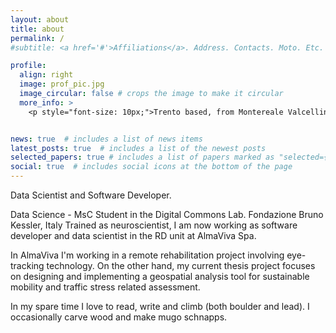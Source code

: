 ```yaml
---
layout: about
title: about
permalink: /
#subtitle: <a href='#'>Affiliations</a>. Address. Contacts. Moto. Etc.

profile:
  align: right
  image: prof_pic.jpg
  image_circular: false # crops the image to make it circular
  more_info: >
    <p style="font-size: 10px;">Trento based, from Montereale Valcellina, Friuli (Italy)</p>


news: true  # includes a list of news items
latest_posts: true  # includes a list of the newest posts
selected_papers: true # includes a list of papers marked as "selected={true}"
social: true  # includes social icons at the bottom of the page
---
```


Data Scientist and Software Developer.

Data Science - MsC Student in the Digital Commons Lab. Fondazione Bruno Kessler, Italy
Trained as neuroscientist, I am now working as software developer and data scientist in the RD unit at AlmaViva Spa.

In AlmaViva I'm working in a remote rehabilitation project involving eye-tracking technology.
On the other hand, my current thesis project focuses on designing and implementing a geospatial analysis tool for sustainable mobility and traffic stress related assessment.

In my spare time I love to read, write and climb (both boulder and lead). I occasionally carve wood and make mugo schnapps.


<!-- Put your address / P.O. box / other info right below your picture. You can also disable any of these elements by editing `profile` property of the YAML header of your `_pages/about.md`. Edit `_bibliography/papers.bib` and Jekyll will render your [publications page](/al-folio/publications/) automatically.

Link to your social media connections, too. This theme is set up to use [Font Awesome icons](http://fortawesome.github.io/Font-Awesome/) and [Academicons](https://jpswalsh.github.io/academicons/), like the ones below. Add your Facebook, Twitter, LinkedIn, Google Scholar, or just disable all of them. -->